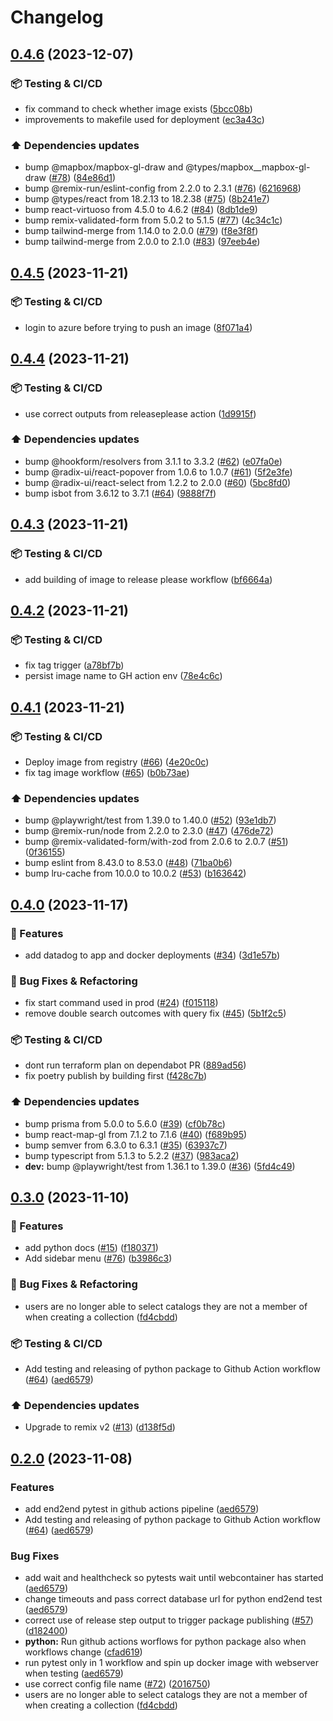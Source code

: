# Changelog

## [0.4.6](https://github.com/Deltares-research/data-management-suite/compare/web-v0.4.5...web-v0.4.6) (2023-12-07)


### :package: Testing & CI/CD

* fix command to check whether image exists ([5bcc08b](https://github.com/Deltares-research/data-management-suite/commit/5bcc08bd0c062b3bde5d3490b42a26ac5a61216b))
* improvements to makefile used for deployment ([ec3a43c](https://github.com/Deltares-research/data-management-suite/commit/ec3a43c1027c1d5444026faeb29e921c55df14d5))


### :arrow_up: Dependencies updates

* bump @mapbox/mapbox-gl-draw and @types/mapbox__mapbox-gl-draw ([#78](https://github.com/Deltares-research/data-management-suite/issues/78)) ([84e86d1](https://github.com/Deltares-research/data-management-suite/commit/84e86d1c124134be11de9d221801530adcd2e5e6))
* bump @remix-run/eslint-config from 2.2.0 to 2.3.1 ([#76](https://github.com/Deltares-research/data-management-suite/issues/76)) ([6216968](https://github.com/Deltares-research/data-management-suite/commit/621696837334b4e6071c806cf5671c508b1e1630))
* bump @types/react from 18.2.13 to 18.2.38 ([#75](https://github.com/Deltares-research/data-management-suite/issues/75)) ([8b241e7](https://github.com/Deltares-research/data-management-suite/commit/8b241e73f44a1a3bba3f22154a812af2161eabab))
* bump react-virtuoso from 4.5.0 to 4.6.2 ([#84](https://github.com/Deltares-research/data-management-suite/issues/84)) ([8db1de9](https://github.com/Deltares-research/data-management-suite/commit/8db1de9cf7ca8fb6154de7e3e912ea29c50a0d59))
* bump remix-validated-form from 5.0.2 to 5.1.5 ([#77](https://github.com/Deltares-research/data-management-suite/issues/77)) ([4c34c1c](https://github.com/Deltares-research/data-management-suite/commit/4c34c1ce36eb7f7f7ea18dbf7e15c19b3d1baf37))
* bump tailwind-merge from 1.14.0 to 2.0.0 ([#79](https://github.com/Deltares-research/data-management-suite/issues/79)) ([f8e3f8f](https://github.com/Deltares-research/data-management-suite/commit/f8e3f8f3d91fd9cf77c36e7e07cece24a8361d23))
* bump tailwind-merge from 2.0.0 to 2.1.0 ([#83](https://github.com/Deltares-research/data-management-suite/issues/83)) ([97eeb4e](https://github.com/Deltares-research/data-management-suite/commit/97eeb4e80a3f2e6e52f6c3aa2095c94408d4c8f1))

## [0.4.5](https://github.com/Deltares-research/data-management-suite/compare/web-v0.4.4...web-v0.4.5) (2023-11-21)


### :package: Testing & CI/CD

* login to azure before trying to push an image ([8f071a4](https://github.com/Deltares-research/data-management-suite/commit/8f071a48318f40b583073e4361837c1dd7c323d0))

## [0.4.4](https://github.com/Deltares-research/data-management-suite/compare/web-v0.4.3...web-v0.4.4) (2023-11-21)


### :package: Testing & CI/CD

* use correct outputs from releaseplease action ([1d9915f](https://github.com/Deltares-research/data-management-suite/commit/1d9915f23dde5f15a44b108352084fb8c8523476))


### :arrow_up: Dependencies updates

* bump @hookform/resolvers from 3.1.1 to 3.3.2 ([#62](https://github.com/Deltares-research/data-management-suite/issues/62)) ([e07fa0e](https://github.com/Deltares-research/data-management-suite/commit/e07fa0e8e4421247ca6f6470f2de0c91274b0ffb))
* bump @radix-ui/react-popover from 1.0.6 to 1.0.7 ([#61](https://github.com/Deltares-research/data-management-suite/issues/61)) ([5f2e3fe](https://github.com/Deltares-research/data-management-suite/commit/5f2e3fe5b45e1ff13dc761f6a4d9b05da986dbcb))
* bump @radix-ui/react-select from 1.2.2 to 2.0.0 ([#60](https://github.com/Deltares-research/data-management-suite/issues/60)) ([5bc8fd0](https://github.com/Deltares-research/data-management-suite/commit/5bc8fd0c8ba4ea4a89ae26f6c89547d93b64f1fe))
* bump isbot from 3.6.12 to 3.7.1 ([#64](https://github.com/Deltares-research/data-management-suite/issues/64)) ([9888f7f](https://github.com/Deltares-research/data-management-suite/commit/9888f7f07365e9e0456b08bb49d7a82448133ea7))

## [0.4.3](https://github.com/Deltares-research/data-management-suite/compare/web-v0.4.2...web-v0.4.3) (2023-11-21)


### :package: Testing & CI/CD

* add building of image to release please workflow ([bf6664a](https://github.com/Deltares-research/data-management-suite/commit/bf6664a6a1b0107ce88c31703894a65b1b35bafc))

## [0.4.2](https://github.com/Deltares-research/data-management-suite/compare/web-v0.4.1...web-v0.4.2) (2023-11-21)


### :package: Testing & CI/CD

* fix tag trigger ([a78bf7b](https://github.com/Deltares-research/data-management-suite/commit/a78bf7b84148bac579156d2a0a6b99bdc67a34e9))
* persist image name to GH action env ([78e4c6c](https://github.com/Deltares-research/data-management-suite/commit/78e4c6c7e6922dbbd63b70262d7199ed620e53ac))

## [0.4.1](https://github.com/Deltares-research/data-management-suite/compare/web-v0.4.0...web-v0.4.1) (2023-11-21)


### :package: Testing & CI/CD

* Deploy image from registry ([#66](https://github.com/Deltares-research/data-management-suite/issues/66)) ([4e20c0c](https://github.com/Deltares-research/data-management-suite/commit/4e20c0c0b0263950711853bb8ecc2b38b62ad63b))
* fix tag image workflow ([#65](https://github.com/Deltares-research/data-management-suite/issues/65)) ([b0b73ae](https://github.com/Deltares-research/data-management-suite/commit/b0b73ae0d005e0b84982db186b697790dae13338))


### :arrow_up: Dependencies updates

* bump @playwright/test from 1.39.0 to 1.40.0 ([#52](https://github.com/Deltares-research/data-management-suite/issues/52)) ([93e1db7](https://github.com/Deltares-research/data-management-suite/commit/93e1db780a1c8ff80d9d8b5b74f6211dcb2bcb2d))
* bump @remix-run/node from 2.2.0 to 2.3.0 ([#47](https://github.com/Deltares-research/data-management-suite/issues/47)) ([476de72](https://github.com/Deltares-research/data-management-suite/commit/476de720ff14079092eb4746c5794d7454b8f0ec))
* bump @remix-validated-form/with-zod from 2.0.6 to 2.0.7 ([#51](https://github.com/Deltares-research/data-management-suite/issues/51)) ([0f36155](https://github.com/Deltares-research/data-management-suite/commit/0f36155f9676fcc28ee311983833778318e6493a))
* bump eslint from 8.43.0 to 8.53.0 ([#48](https://github.com/Deltares-research/data-management-suite/issues/48)) ([71ba0b6](https://github.com/Deltares-research/data-management-suite/commit/71ba0b6be40b10a5421d8676850e8e0def2dbcbf))
* bump lru-cache from 10.0.0 to 10.0.2 ([#53](https://github.com/Deltares-research/data-management-suite/issues/53)) ([b163642](https://github.com/Deltares-research/data-management-suite/commit/b16364279c709154c573ae397be177a78866316b))

## [0.4.0](https://github.com/Deltares-research/data-management-suite/compare/web-v0.3.0...web-v0.4.0) (2023-11-17)

### :rocket: Features

- add datadog to app and docker deployments ([#34](https://github.com/Deltares-research/data-management-suite/issues/34)) ([3d1e57b](https://github.com/Deltares-research/data-management-suite/commit/3d1e57bfa148d27c6122e95bd2dc74fa21c5f64d))

### :wrench: Bug Fixes & Refactoring

- fix start command used in prod ([#24](https://github.com/Deltares-research/data-management-suite/issues/24)) ([f015118](https://github.com/Deltares-research/data-management-suite/commit/f015118ea748b96b21db39da3e7857a77ca29530))
- remove double search outcomes with query fix ([#45](https://github.com/Deltares-research/data-management-suite/issues/45)) ([5b1f2c5](https://github.com/Deltares-research/data-management-suite/commit/5b1f2c55f8a84124a4ae90731956e37fef25470c))

### :package: Testing & CI/CD

- dont run terraform plan on dependabot PR ([889ad56](https://github.com/Deltares-research/data-management-suite/commit/889ad5684371f5db64c79b3b0c3977f007d2a108))
- fix poetry publish by building first ([f428c7b](https://github.com/Deltares-research/data-management-suite/commit/f428c7be699c6114e760e637a028b82251ae636a))

### :arrow_up: Dependencies updates

- bump prisma from 5.0.0 to 5.6.0 ([#39](https://github.com/Deltares-research/data-management-suite/issues/39)) ([cf0b78c](https://github.com/Deltares-research/data-management-suite/commit/cf0b78c2ea8977212916136b00342c23abe0ba9a))
- bump react-map-gl from 7.1.2 to 7.1.6 ([#40](https://github.com/Deltares-research/data-management-suite/issues/40)) ([f689b95](https://github.com/Deltares-research/data-management-suite/commit/f689b95a51273f6bc902bf34f93e02e1916d02e3))
- bump semver from 6.3.0 to 6.3.1 ([#35](https://github.com/Deltares-research/data-management-suite/issues/35)) ([63937c7](https://github.com/Deltares-research/data-management-suite/commit/63937c71b4ce43726d2e04e49b398a9772a4f0a8))
- bump typescript from 5.1.3 to 5.2.2 ([#37](https://github.com/Deltares-research/data-management-suite/issues/37)) ([983aca2](https://github.com/Deltares-research/data-management-suite/commit/983aca29357f39235ec235283e576c95d577b037))
- **dev:** bump @playwright/test from 1.36.1 to 1.39.0 ([#36](https://github.com/Deltares-research/data-management-suite/issues/36)) ([5fd4c49](https://github.com/Deltares-research/data-management-suite/commit/5fd4c4994f9aba25cf64653d29e5cecc317c9f2a))

## [0.3.0](https://github.com/Deltares-research/data-management-suite/compare/data-management-suite-v0.2.0...data-management-suite-v0.3.0) (2023-11-10)

### :rocket: Features

- add python docs ([#15](https://github.com/Deltares-research/data-management-suite/issues/15)) ([f180371](https://github.com/Deltares-research/data-management-suite/commit/f1803716085bba0cfa8b00a5e38ffa9d59428bbb))
- Add sidebar menu ([#76](https://github.com/Deltares-research/data-management-suite/issues/76)) ([b3986c3](https://github.com/Deltares-research/data-management-suite/commit/b3986c32b7622b10d36335aa3154e17a2421afb9))

### :wrench: Bug Fixes & Refactoring

- users are no longer able to select catalogs they are not a member of when creating a collection ([fd4cbdd](https://github.com/Deltares-research/data-management-suite/commit/fd4cbdd94bdc503bf5e24b14ef37f5c60c76b579))

### :package: Testing & CI/CD

- Add testing and releasing of python package to Github Action workflow ([#64](https://github.com/Deltares-research/data-management-suite/issues/64)) ([aed6579](https://github.com/Deltares-research/data-management-suite/commit/aed657943cf66dbc483e2a7c26428f1bd0655d74))

### :arrow_up: Dependencies updates

- Upgrade to remix v2 ([#13](https://github.com/Deltares-research/data-management-suite/issues/13)) ([d138f5d](https://github.com/Deltares-research/data-management-suite/commit/d138f5dba40a87fd19f52f48e779231f72e5c806))

## [0.2.0](https://github.com/Deltares-research/data-management-suite/compare/v0.1.0...v0.2.0) (2023-11-08)

### Features

- add end2end pytest in github actions pipeline ([aed6579](https://github.com/Deltares-research/data-management-suite/commit/aed657943cf66dbc483e2a7c26428f1bd0655d74))
- Add testing and releasing of python package to Github Action workflow ([#64](https://github.com/Deltares-research/data-management-suite/issues/64)) ([aed6579](https://github.com/Deltares-research/data-management-suite/commit/aed657943cf66dbc483e2a7c26428f1bd0655d74))

### Bug Fixes

- add wait and healthcheck so pytests wait until webcontainer has started ([aed6579](https://github.com/Deltares-research/data-management-suite/commit/aed657943cf66dbc483e2a7c26428f1bd0655d74))
- change timeouts and pass correct database url for python end2end test ([aed6579](https://github.com/Deltares-research/data-management-suite/commit/aed657943cf66dbc483e2a7c26428f1bd0655d74))
- correct use of release step output to trigger package publishing ([#57](https://github.com/Deltares-research/data-management-suite/issues/57)) ([d182400](https://github.com/Deltares-research/data-management-suite/commit/d182400d149f46cb727e21df1a74df746c23ea93))
- **python:** Run github actions worflows for python package also when workflows change ([cfad619](https://github.com/Deltares-research/data-management-suite/commit/cfad619c66d8031b50d45107facd5e2a5ef7a05b))
- run pytest only in 1 workflow and spin up docker image with webserver when testing ([aed6579](https://github.com/Deltares-research/data-management-suite/commit/aed657943cf66dbc483e2a7c26428f1bd0655d74))
- use correct config file name ([#72](https://github.com/Deltares-research/data-management-suite/issues/72)) ([2016750](https://github.com/Deltares-research/data-management-suite/commit/2016750fd023c604abab1a217fd1681c10e47b1b))
- users are no longer able to select catalogs they are not a member of when creating a collection ([fd4cbdd](https://github.com/Deltares-research/data-management-suite/commit/fd4cbdd94bdc503bf5e24b14ef37f5c60c76b579))
